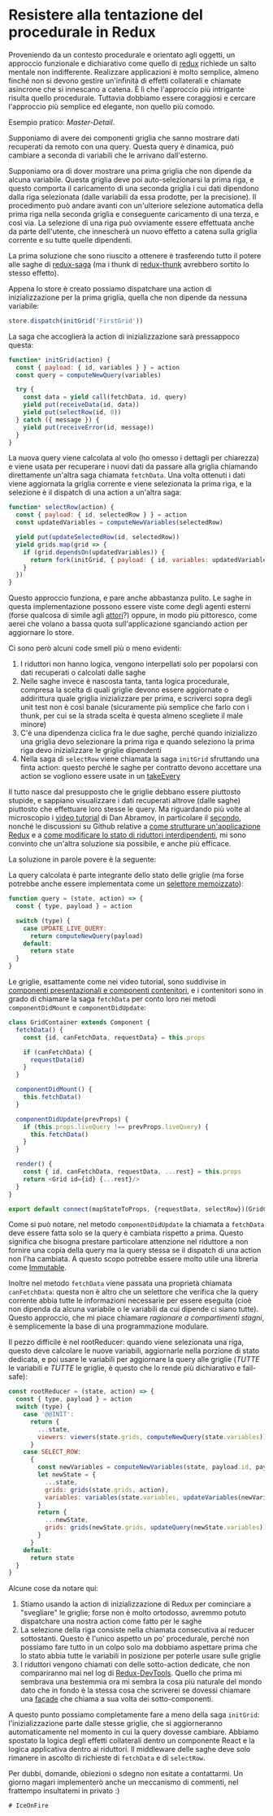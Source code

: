 # Resistere alla tentazione del procedurale in Redux

Proveniendo da un contesto procedurale e orientato agli oggetti, un approccio
funzionale e dichiarativo come quello di [redux](http://redux.js.org/) richiede un salto mentale non indifferente. Realizzare applicazioni è molto semplice, almeno finché non si devono gestire un'infinità di effetti collaterali e chiamate asincrone che si innescano a catena. È lì che l'approccio più intrigante risulta quello procedurale. Tuttavia dobbiamo essere coraggiosi e cercare l'approccio più semplice ed elegante, non quello più comodo.

Esempio pratico: *Master-Detail*.

Supponiamo di avere dei componenti griglia che sanno mostrare dati recuperati da remoto con una query. Questa query è dinamica, può cambiare a seconda di variabili che le arrivano dall'esterno.

Supponiamo ora di dover mostrare una prima griglia che non dipende da alcuna variabile. Questa griglia deve poi auto-selezionarsi la prima riga, e questo comporta il caricamento di una seconda griglia i cui dati dipendono dalla riga selezionata (dalle variabili da essa prodotte, per la precisione). Il procedimento può andare avanti con un'ulteriore selezione automatica della prima riga nella seconda griglia e conseguente caricamento di una terza, e così via. La selezione di una riga può ovviamente essere effettuata anche da parte dell'utente, che innescherà un nuovo effetto a catena sulla griglia corrente e su tutte quelle dipendenti.

La prima soluzione che sono riuscito a ottenere è trasferendo tutto il potere alle saghe di [redux-saga](http://yelouafi.github.io/redux-saga/) (ma i thunk di [redux-thunk](https://github.com/gaearon/redux-thunk) avrebbero sortito lo stesso effetto).

Appena lo store è creato possiamo dispatchare una action di inizializzazione per la prima griglia, quella che non dipende da nessuna variabile:

```js
store.dispatch(initGrid('FirstGrid'))
```

La saga che accoglierà la action di inizializzazione sarà pressappoco questa:

```js
function* initGrid(action) {
  const { payload: { id, variables } } = action
  const query = computeNewQuery(variables)

  try {
    const data = yield call(fetchData, id, query)
    yield put(receiveData(id, data))
    yield put(selectRow(id, 0))
  } catch ({ message }) {
    yield put(receiveError(id, message))
  }
}
```

La nuova query viene calcolata al volo (ho omesso i dettagli per chiarezza) e viene usata per recuperare i nuovi dati da passare alla griglia chiamando direttamente un'altra saga chiamata `fetchData`. Una volta ottenuti i dati viene aggiornata la griglia corrente e viene selezionata la prima riga, e la selezione è il dispatch di una action a un'altra saga:

```js
function* selectRow(action) {
  const { payload: { id, selectedRow } } = action
  const updatedVariables = computeNewVariables(selectedRow)

  yield put(updateSelectedRow(id, selectedRow))
  yield grids.map(grid => {
    if (grid.dependsOn(updatedVariables)) {
      return fork(initGrid, { payload: { id, variables: updatedVariables } })
    }
  })
}
```

Questo approccio funziona, e pare anche abbastanza pulito. Le saghe in questa implementazione possono essere viste come degli agenti esterni (forse qualcosa di simile agli [attori](http://jamesknelson.com/join-the-dark-side-of-the-flux-responding-to-actions-with-actors/)?) oppure, in modo più pittoresco, come aerei che volano a bassa quota sull'applicazione sganciando action per aggiornare lo store.

Ci sono però alcuni code smell più o meno evidenti:
1. I riduttori non hanno logica, vengono interpellati solo per popolarsi con dati recuperati o calcolati dalle saghe
2. Nelle saghe invece è nascosta tanta, tanta logica procedurale, compresa la scelta di quali griglie devono essere aggiornate o addirittura quale griglia inizializzare per prima, e scriverci sopra degli unit test non è così banale (sicuramente più semplice che farlo con i thunk, per cui se la strada scelta è questa almeno scegliete il male minore)
3. C'è una dipendenza ciclica fra le due saghe, perché quando inizializzo una griglia devo selezionare la prima riga e quando seleziono la prima riga devo inizializzare le griglie dipendenti
4. Nella saga di `selectRow` viene chiamata la saga `initGrid` sfruttando una finta action: questo perché le saghe per contratto devono accettare una action se vogliono essere usate in un [takeEvery](http://yelouafi.github.io/redux-saga/docs/advanced/Concurrency.html)

Il tutto nasce dal presupposto che le griglie debbano essere piuttosto stupide, e sappiano visualizzare i dati recuperati altrove (dalle saghe) piuttosto che effettuare loro stesse le query. Ma riguardando più volte al microscopio i [video tutorial](https://egghead.io/courses/getting-started-with-redux) di Dan Abramov, in particolare il [secondo](https://egghead.io/courses/building-react-applications-with-idiomatic-redux), nonché le discussioni su Github relative a [come strutturare un'applicazione Redux](https://github.com/reactjs/redux/issues/1171) e a [come modificare lo stato di riduttori interdipendenti](https://github.com/reactjs/redux/issues/749), mi sono convinto che un'altra soluzione sia possibile, e anche più efficace.

La soluzione in parole povere è la seguente:

La query calcolata è parte integrante dello stato delle griglie (ma forse potrebbe anche essere implementata come un [selettore memoizzato](https://github.com/reactjs/reselect)):

```js
function query = (state, action) => {
  const { type, payload } = action

  switch (type) {
    case UPDATE_LIVE_QUERY:
      return computeNewQuery(payload)
    default:
      return state
  }
}
```

Le griglie, esattamente come nei video tutorial, sono suddivise in [componenti presentazionali e componenti contenitori](https://medium.com/@dan_abramov/smart-and-dumb-components-7ca2f9a7c7d0#.jqqae1xb5), e i contenitori sono in grado di chiamare la saga `fetchData` per conto loro nei metodi `componentDidMount` e `componentDidUpdate`:

```js
class GridContainer extends Component {
  fetchData() {
    const {id, canFetchData, requestData} = this.props

    if (canFetchData) {
      requestData(id)
    }
  }

  componentDidMount() {
    this.fetchData()
  }

  componentDidUpdate(prevProps) {
    if (this.props.liveQuery !== prevProps.liveQuery) {
      this.fetchData()
    }
  }

  render() {
    const { id, canFetchData, requestData, ...rest} = this.props
    return <Grid id={id} {...rest}/>
  }
}

export default connect(mapStateToProps, {requestData, selectRow})(GridContainer)
```

Come si può notare, nel metodo `componentDidUpdate` la chiamata a `fetchData` deve essere fatta solo se la query è cambiata rispetto a prima. Questo significa che bisogna prestare particolare attenzione nel riduttore a non fornire una copia della query ma la query stessa se il dispatch di una action non l'ha cambiata. A questo scopo potrebbe essere molto utile una libreria come [Immutable](https://facebook.github.io/immutable-js/).

Inoltre nel metodo `fetchData` viene passata una proprietà chiamata `canFetchData`: questa non è altro che un selettore che verifica che la query corrente abbia tutte le informazioni necessarie per essere eseguita (cioè non dipenda da alcuna variabile o le variabili da cui dipende ci siano tutte). Questo approccio, che mi piace chiamare *ragionare a compartimenti stagni*, è semplicemente la base di una programmazione modulare.

Il pezzo difficile è nel rootReducer: quando viene selezionata una riga, questo deve calcolare le nuove variabili, aggiornarle nella porzione di stato dedicata, e poi usare le variabili per aggiornare la query alle griglie (*TUTTE* le variabili e *TUTTE* le griglie, è questo che lo rende più dichiarativo e fail-safe):

```js
const rootReducer = (state, action) => {
  const { type, payload } = action
  switch (type) {
    case '@@INIT':
      return {
        ...state,
        viewers: viewers(state.grids, computeNewQuery(state.variables))
      }
    case SELECT_ROW:
      {
        const newVariables = computeNewVariables(state, payload.id, payload.row)
        let newState = {
          ...state,
          grids: grids(state.grids, action),
          variables: variables(state.variables, updateVariables(newVariables))
        }
        return {
          ...newState,
          grids: grids(newState.grids, updateQuery(newState.variables))
        }
      }
    default:
      return state
  }
}
```

Alcune cose da notare qui:
1. Stiamo usando la action di inizializzazione di Redux per cominciare a "svegliare" le griglie; forse non è molto ortodosso, avremmo potuto dispatchare una nostra action come fatto per le saghe
2. La selezione della riga consiste nella chiamata consecutiva ai reducer sottostanti. Questo è l'unico aspetto un po' procedurale, perché non possiamo fare tutto in un colpo solo ma dobbiamo aspettare prima che lo stato abbia tutte le variabili in posizione per poterle usare sulle griglie
3. I riduttori vengono chiamati con delle sotto-action dedicate, che non compariranno mai nel log di [Redux-DevTools](https://github.com/gaearon/redux-devtools). Quello che prima mi sembrava una bestemmia ora mi sembra la cosa più naturale del mondo dato che in fondo è la stessa cosa che scriverei se dovessi chiamare una [façade](https://it.wikipedia.org/wiki/Fa%C3%A7ade_pattern) che chiama a sua volta dei sotto-componenti.

A questo punto possiamo completamente fare a meno della saga `initGrid`: l'inizializzazione parte dalle stesse griglie, che si aggiorneranno automaticamente nel momento in cui la query dovesse cambiare. Abbiamo spostato la logica degli effetti collaterali dentro un componente React e la logica applicativa dentro ai riduttori. Il middleware delle saghe deve solo rimanere in ascolto di richieste di `fetchData` e di `selectRow`.

Per dubbi, domande, obiezioni o sdegno non esitate a contattarmi. Un giorno magari implementerò anche un meccanismo di commenti, nel frattempo insultatemi in privato :)

```
# IceOnFire
```

